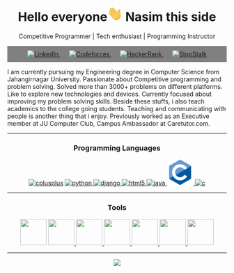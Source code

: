 <h1 align="center">Hello everyone<img src="images/wave.gif" height="35" width="35"> <b>Nasim</b> this side </h1>
<p align="center"> Competitive Programmer | Tech enthusiast | Programming Instructor  </p>

<p align="center" style="background-color: grey; padding: 10px;">
  <a href="https://www.linkedin.com/in/imnasim31415/" target="_blank" style="margin-right: 20px;">
    <img src="https://cdn.jsdelivr.net/npm/simple-icons@3.0.1/icons/linkedin.svg" alt="LinkedIn" height="40" width="40" />
  </a> 
  <a href="https://codeforces.com/profile/imnasim3.1415" target="_blank" style="margin-right: 20px;">
    <img src="https://cdn.jsdelivr.net/npm/simple-icons@3.0.1/icons/codeforces.svg" alt="Codeforces" height="40" width="40" />
  </a>
  <a href="https://www.hackerrank.com/jucse28_391" target="_blank" style="margin-right: 20px;">
    <img src="https://img.icons8.com/windows/256/hackerrank.png" alt="HackerRank" height="40" width="40" />
  </a>
  <a href="https://www.stopstalk.com/user/profile/imnasim31415" target="_blank">
    <img src="https://img.icons8.com/ios-glyphs/256/code.png" alt="StopStalk" height="40" width="40" />
  </a>
</p>


I am currently pursuing my Engineering degree in Computer Science from Jahangirnagar University. Passionate about Competitive programming and problem solving. Solved more than 3000+ problems on different platforms. Like to explore new technologies and devices. Currently focused about improving my problem solving skills. Beside these stuffs, i also teach academics to the college going students. Teaching and communicating with people is another thing that i enjoy. Previously worked as an Executive member at JU Computer Club, Campus Ambassador at Caretutor.com.

<hr />


<h3 align="center"> Programming Languages </h4>

<p align="center">
  <a href="https://www.w3schools.com/cpp/" target="_blank" rel="noreferrer"> <img src="https://img.icons8.com/fluency/256/c-plus-plus-logo.png" alt="cplusplus" width="60" height="60"/></a>
<a href="https://www.python.org" target="_blank" rel="noreferrer"> <img src="https://www.vectorlogo.zone/logos/python/python-icon.svg" alt="python" width="60" height="60"/> </a> 
<a href="https://www.djangoproject.com/" target="_blank" rel="noreferrer"> <img src="https://img.icons8.com/external-tal-revivo-filled-tal-revivo/256/external-django-a-high-level-python-web-framework-that-encourages-rapid-development-logo-filled-tal-revivo.png" alt="django" width="60" height="60"/> </a>
<a href="https://www.w3.org/html/" target="_blank" rel="noreferrer"> <img src="https://www.vectorlogo.zone/logos/w3_html5/w3_html5-icon.svg" alt="html5" width="60" height="45"/> </a> 
<a href="https://www.java.com/en/" target="_blank" rel="noreferrer"> <img src="https://www.vectorlogo.zone/logos/java/java-icon.svg" alt="java" width="60" height="60"/> </a> 
<a href="https://www.cprogramming.com/" target="_blank" rel="noreferrer"> <img src="https://raw.githubusercontent.com/devicons/devicon/master/icons/c/c-original.svg" alt="c" width="60" height="60"/> </a> 
<a href="https://www.mysql.com/" target="_blank" rel="noreferrer"> <img src="https://img.icons8.com/color/256/mysql.png" alt="c" width="60" height="60"/> </a> 
</p>
<hr />

<h3 align="center"> Tools </h4>
<p align="center">
<a href="#" rel="noreferrer"> <img src="https://cdn.worldvectorlogo.com/logos/visual-studio-code-1.svg"  width="60" height="60"/></a> 
<a href="#" rel="noreferrer"> <img src="https://img.icons8.com/color/256/ms-powerpoint.png"  width="60" height="60"/> </a> 
<a href="#" rel="noreferrer"> <img src="https://img.icons8.com/color/256/linux.png" width="60" height="60"/> </a>
<a href="#" rel="noreferrer"> <img src="https://img.icons8.com/fluency/256/windows-11.png"  width="60" height="60"/> </a> 
<a href="#" rel="noreferrer"> <img src="https://img.icons8.com/color/256/adobe-premiere-pro.png"  width="60" height="60"/> </a> 
<a href="#" rel="noreferrer"> <img src="https://www.vectorlogo.zone/logos/git-scm/git-scm-icon.svg"  width="60" height="60"/> </a> 
<a href="#" rel="noreferrer"> <img src="https://www.vectorlogo.zone/logos/getpostman/getpostman-icon.svg"  width="60" height="60"/> </a> 
</p>
<hr />

<p align="center">
  <img src="https://github-readme-stats.vercel.app/api/top-langs/?username=imnasim31415&layout=compact&&theme=gotham" width="420"/>
</p>


